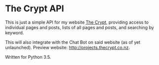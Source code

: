 # The Crypt API

This is just a simple API for my website [The Crypt](http://thecrypt.co.nz), providing access to individual pages and posts, lists of all pages and posts, and searching by keyword.

This will also integrate with the Chat Bot on said website (as of yet unlaunched). Preview website: http://projects.thecrypt.co.nz.

Written for Python 3.5.
